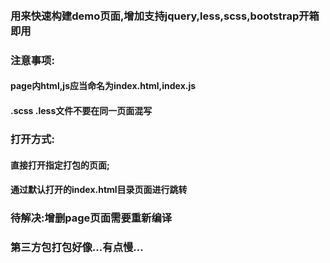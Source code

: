 　
### 用来快速构建demo页面,增加支持jquery,less,scss,bootstrap开箱即用

### 注意事项:
#### page内html,js应当命名为index.html,index.js
#### .scss .less文件不要在同一页面混写

### 打开方式:
#### 直接打开指定打包的页面;
#### 通过默认打开的index.html目录页面进行跳转


### 待解决:增删page页面需要重新编译
### 第三方包打包好像...有点慢...